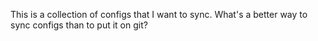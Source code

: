 This is a collection of configs that I want to sync. What's a better way to sync configs than to put it on git?
